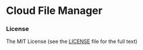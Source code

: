 # Cloud File Manager

### License

The MIT License (see the [LICENSE](https://github.com/buchslava/cloud-file-manager/blob/master/LICENSE) file for the full text)

